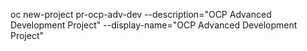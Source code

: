 


oc new-project pr-ocp-adv-dev --description="OCP Advanced Development Project" --display-name="OCP Advanced Development Project"


